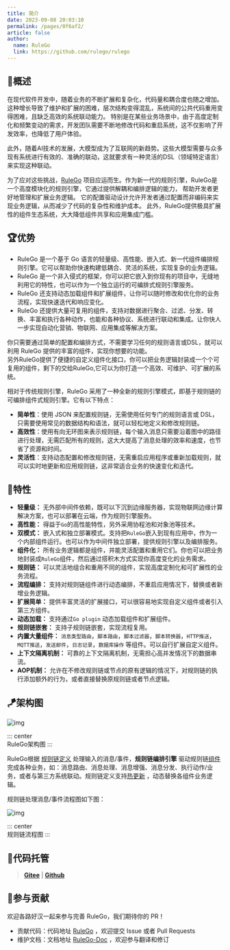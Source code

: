 ```yaml
---
title: 简介
date: 2023-09-08 20:03:10
permalink: /pages/0f6af2/
article: false
author: 
  name: RuleGo
  link: https://github.com/rulego/rulego
---
```



## 🎉概述

在现代软件开发中，随着业务的不断扩展和复杂化，代码量和耦合度也随之增加。这种增长导致了维护和扩展的困难，层次结构变得混乱，系统间的公共代码重用变得困难，且缺乏高效的系统联动能力。
特别是在某些业务场景中，由于高度定制化和频繁变动的需求，开发团队需要不断地修改代码和重启系统，这不仅影响了开发效率，也降低了用户体验。

此外，随着AI技术的发展，大模型成为了互联网的新趋势。这些大模型需要与众多现有系统进行有效的、准确的联动，这就要求有一种灵活的DSL（领域特定语言）来实现这种联动。

为了应对这些挑战，[RuleGo](https://github.com/rulego/rulego) 项目应运而生。作为新一代的规则引擎，RuleGo是一个高度模块化的规则引擎，它通过提供解耦和编排逻辑的能力，
帮助开发者更好地管理和扩展业务逻辑。 它的配置驱动设计允许开发者通过配置而非编码来实现业务逻辑，从而减少了代码的复杂性和维护成本。
此外，RuleGo提供极具扩展性的组件生态系统，大大降低组件共享和应用集成门槛。

## 🏆优势

- RuleGo 是一个基于 Go 语言的轻量级、高性能、嵌入式、新一代组件编排规则引擎。它可以帮助你快速构建低耦合、灵活的系统，实现复杂的业务逻辑。    
- RuleGo 是一个非入侵式的框架，你可以把它嵌入到你现有的项目中，无缝地利用它的特性，也可以作为一个独立运行的可编排式规则引擎服务。             
- RuleGo 还支持动态加载组件和扩展组件，让你可以随时修改和优化你的业务流程，实现快速迭代和响应变化。   
- RuleGo 还提供大量可复用的组件，支持对数据进行聚合、过滤、分发、转换、丰富和执行各种动作，也能和各种协议、系统进行联动和集成。让你快人一步实现自动化营销、物联网、应用集成等解决方案。

你只需要通过简单的配置和编排方式，不需要学习任何的规则语言或DSL，就可以利用 RuleGo 提供的丰富的组件，实现你想要的功能。              
另外RuleGo提供了便捷的自定义组件化接口，你可以把业务逻辑封装成一个个可复用的组件，剩下的交给RuleGo,它可以为你打造一个高效、可维护、可扩展的系统。     


相对于传统规则引擎，RuleGo 采用了一种全新的规则引擎模式，即基于规则链的可编排组件式规则引擎。它有以下特点：

- **简单性**：使用 JSON 来配置规则链，无需使用任何专门的规则语言或 DSL，只需要使用常见的数据结构和语法，就可以轻松地定义和修改规则链。
- **高效性**：使用有向无环图来表示规则链，每个输入消息只需要沿着图中的路径进行处理，无需匹配所有的规则，这大大提高了消息处理的效率和速度，也节省了资源和时间。
- **灵活性**：支持动态配置和修改规则链，无需重启应用程序或重新加载规则，就可以实时地更新和应用规则链，这非常适合业务的快速变化和迭代。


## 🚀特性

* **轻量级：** 无外部中间件依赖，既可以下沉到边缘服务器，实现物联网边缘计算解决方案，也可以部署在云端，作为规则引擎服务。
* **高性能：** 得益于`Go`的高性能特性，另外采用协程池和对象池等技术。
* **双模式：** 嵌入式和独立部署模式。支持把`RuleGo`嵌入到现有应用中，作为一个内部组件运行。也可以作为中间件独立部署，提供规则引擎以及编排服务。
* **组件化：** 所有业务逻辑都是组件，并能灵活配置和重用它们。你也可以把业务地封装成`RuleGo`组件，然后通过搭积木方式实现你高度变化的业务需求。
* **规则链：** 可以灵活地组合和重用不同的组件，实现高度定制化和可扩展性的业务流程。
* **流程编排：** 支持对规则链组件进行动态编排，不重启应用情况下，替换或者新增业务逻辑。
* **扩展简单：** 提供丰富灵活的扩展接口，可以很容易地实现自定义组件或者引入第三方组件。
* **动态加载：** 支持通过`Go plugin` 动态加载组件和扩展组件。
* **规则链嵌套：** 支持子规则链嵌套，实现流程复用。
* **内置大量组件：** `消息类型路由`，`脚本路由`，`脚本过滤器`，`脚本转换器`，`HTTP推送`，`MQTT推送`，`发送邮件`，`日志记录`，`数据库操作`
  等组件。可以自行扩展自定义组件。
* **上下文隔离机制：** 可靠的上下文隔离机制，无需担心高并发情况下的数据串流。
* **AOP机制：** 允许在不修改规则链或节点的原有逻辑的情况下，对规则链的执行添加额外的行为，或者直接替换原规则链或者节点逻辑。

## 🪁架构图

![img](/img/architecture_zh.png)

::: center      
RuleGo架构图
:::

RuleGo根据 [规则链定义](/pages/10e1c0/) 处理输入的消息/事件，**规则链编排引擎** 驱动规则链[组件](/pages/88fc3c/)完成各种业务，如：消息路由、消息处理、消息增强、消息分发、执行动作/业务，或者与第三方系统联动。规则链定义支持[热更新](/pages/56668f/) ，动态替换各组件业务逻辑。

规则链处理消息/事件流程图如下图：

![img](/img/chain_architecture.png)

::: center      
规则链流程图
:::
## 🎈代码托管

> **[Gitee](https://gitee.com/rulego/rulego)** | **[Github](https://github.com/rulego/rulego)**

## 🧸参与贡献

欢迎各路好汉一起来参与完善 RuleGo，我们期待你的 PR！

- 贡献代码：代码地址 [RuleGo](https://github.com/rulego/rulego) ，欢迎提交 Issue 或者 Pull Requests
- 维护文档：文档地址 [RuleGo-Doc](https://github.com/rulego/rulego-doc) ，欢迎参与翻译和修订
